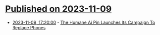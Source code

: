 # [Published on 2023-11-09](index.md)

* [2023-11-09, 17:20:00](https://tech.slashdot.org/story/23/11/09/177205/the-humane-ai-pin-launches-its-campaign-to-replace-phones?utm_source=rss1.0mainlinkanon&utm_medium=feed) - [The Humane Ai Pin Launches Its Campaign To Replace Phones](https://tech.slashdot.org/story/23/11/09/177205/the-humane-ai-pin-launches-its-campaign-to-replace-phones?utm_source=rss1.0mainlinkanon&utm_medium=feed)
